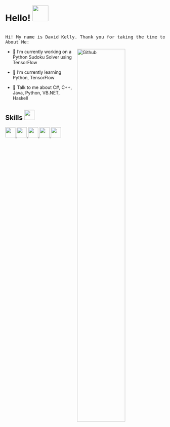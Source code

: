 <h1> Hello! <img src = "https://raw.githubusercontent.com/MartinHeinz/MartinHeinz/master/wave.gif" width = 50px> </h1>
<pre> 
Hi! My name is David Kelly. Thank you for taking the time to view my GitHub Profile!
About Me: 
</pre>

<img width="55%" align="right" alt="Github" src="https://raw.githubusercontent.com/onimur/.github/master/.resources/git-header.svg" />

- 🔭 I’m currently working on a Python Sudoku Solver using TensorFlow

- 🌱 I’m currently learning Python, TensorFlow 

- 💬 Talk to me about C#, C++, Java, Python, VB.NET, Haskell 

<h2> Skills <img src = "https://media2.giphy.com/media/QssGEmpkyEOhBCb7e1/giphy.gif?cid=ecf05e47a0n3gi1bfqntqmob8g9aid1oyj2wr3ds3mg700bl&rid=giphy.gif" width = 32px> </h2>
<a href= https://github.com/DavidJohnKelly?tab=repositories&q=&type=&language=python&sort= > <img width ='32px' src ='https://raw.githubusercontent.com/rahulbanerjee26/githubAboutMeGenerator/main/icons/python.svg'> </a>
<a href= https://github.com/DavidJohnKelly?tab=repositories&q=&type=&language=java&sort= > <img width ='32px' src ='https://raw.githubusercontent.com/rahulbanerjee26/githubAboutMeGenerator/main/icons/java.svg'> </a>
<a href= https://github.com/DavidJohnKelly?tab=repositories&q=&type=&language=cpp&sort= > <img width ='32px' src ='https://raw.githubusercontent.com/rahulbanerjee26/githubAboutMeGenerator/main/icons/cpp.svg'> </a>
<a href= https://github.com/DavidJohnKelly?tab=repositories&q=&type=&language=VB.NET&sort= > <img width ='32px' src ='https://upload.wikimedia.org/wikipedia/commons/4/40/VB.NET_Logo.svg'> </a>
<a href= https://github.com/DavidJohnKelly?tab=repositories&q=&type=&language=haskell&sort= > <img width ='32px' src ='https://raw.githubusercontent.com/rahulbanerjee26/githubAboutMeGenerator/main/icons/haskell.svg'> </a>






<!--
**DavidJohnKelly/DavidJohnKelly** is a ✨ _special_ ✨ repository because its `README.md` (this file) appears on your GitHub profile.

-->
